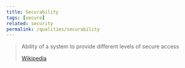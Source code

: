 ```yaml
---
title: Securability
tags: [secure]
related: security
permalink: /qualities/securability
---
```



>Ability of a system to provide different levels of secure access
>
>[Wikipedia](https://en.wiktionary.org/wiki/securability)